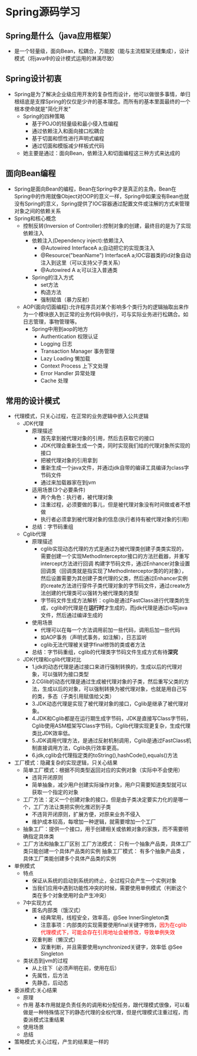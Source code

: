 # Spring源码学习
##  Spring是什么（java应用框架）
*   是一个轻量级，面向Bean，松耦合，万能胶（能与主流框架无缝集成），设计模式（将java中的设计模式运用的淋漓尽致）
##  Spring设计初衷
*   Spring是为了解决企业级应用开发的复杂性而设计，他可以做很多事情，单归根结底是支撑Spring的仅仅是少许的基本理念。而所有的基本里面最终的一个根本使命就是"简化开发"
    *   Spring的四种策略
        *   基于POJO的轻量级和最小侵入性编程
        *   通过依赖注入和面向接口松耦合
        *   基于切面和惯性进行声明式编程
        *   通过切面和模版减少样板式代码
    *   她主要是通过：面向Bean，依赖注入和切面编程这三种方式来达成的
##   面向Bean编程
*   Spring是面向Bean的编程，Bean在Spring中才是真正的主角，Bean在Spring中的作用就像Object对OOP的意义一样，Spring中如果没有Bean也就没有Spring的意义，Spring提供了IOC容器通过配置文件或注解的方式来管理对象之间的依赖关系
*   Spring和核心概念
    *   控制反转(Inversion of Controller):控制对象的创建，最终目的是为了实现依赖注入
        *   依赖注入(Dependency inject):依赖注入
            *   @Autowired InterfaceA a;自动把它的实现类注入
            *   @Resource("beanName") InterfaceA a;IOC容器类的id对象自动注入到这里（可以支持父子类关系）
            *   @Autowired A a;可以注入普通类
        *   Spring的注入方式
            *   set方法
            *   构造方法
            *   强制赋值（暴力反射）
    *   AOP(面向切面编程):允许程序员对某个影响多个类行为的逻辑抽取出来作为一个模块嵌入到正常的业务代码中执行，可与实际业务进行松耦合。如日志管理，事物管理等。
        *   Spring中用到aop的地方
            *   Authentication 权限认证
            *   Logging 日志
            *   Transaction Manager 事务管理
            *   Lazy Loading 懒加载
            *   Context Process 上下文处理
            *   Error Handler 异常处理
            *   Cache 处理
##   常用的设计模式
*   代理模式，只关心过程，在正常的业务逻辑中嵌入公共逻辑
    *   JDK代理
        *   原理描述
            *   首先拿到被代理对象的引用，然后去获取它的接口
            *   JDK代理会重新生成一个类，同时实现我们给的代理对象所实现的接口
            *   把被代理对象的引用拿到
            *   重新生成一个java文件，并通过jdk自带的编译工具编译为class字节码文件
            *   通过来加载器家在到jvm
        *   适用场景(3个必要条件)
            *   两个角色：执行者，被代理对象
            *   注重过程，必须要做的事儿，但是被代理对象没有时间做或者不想做
            *   执行者必须拿到被代理对象的信息(执行者持有被代理对象的引用)
        *   总结：字节码重组
    *   Cglib代理
        *   原理描述
            *   cglib实现动态代理的方式是通过为被代理类创建子类类实现的，需要创建一个实现MethodInterceptor接口的方法拦截器，并重写intercept方法进行回调
                构建字节码文件，通过Enhancer对象设置回调类（回调类就是指实现了MethodInterceptor类的的对象），然后设置需要为其创建子类代理的父类，然后通过Enhancer实例的create方法进行穿件子类代理对象的字节码文件，通过create方法创建的代理类可以强转为被代理类的类型
            *   字节码文件生成方法解析：cglib是通过FastClass进行代理类的生成，cglib的代理是在**运行时**才生成的，而jdk代理是通过io写java文件，然后通过编译生成的
        *   使用场景
            *   代理可以在每一个方法调用前加一些代码，调用后加一些代码
            *   如AOP事务（声明式事务，如注解），日志监听
            *   cglib无法代理被关键字final修饰的类或者方法
        *   总结：字节码重组，cglib的代理类字节码文件生成方式有待**深究**
    *   JDK代理和cglib代理对比
        *   1.jdk的动态代理是通过接口来进行强制转换的，生成以后的代理对象，可以强转为接口类型
        *   2.CGlib的动态代理是通过生成被代理对象的子类，然后重写父类的方法，生成以后的对象，可以强制转换为被代理对象，也就是用自己写的类，多态（子类引用赋值给父类）
        *   3.JDK动态代理是实现了被代理对象的接口，Cglib是继承了被代理对象。
        *   4.JDK和Cglib都是在运行期生成字节码，JDK是直接写Class字节码，Cglib使用ASM框架写Class字节码，Cglib代理实现更复杂，生成代理类比JDK效率低。
        *   5.JDK调用代理方法，是通过反射机制调用，Cglib是通过FastClass机制直接调用方法，Cglib执行效率更高。
        *   6.jdk,cglib会代理指定类的toString(),hashCode(),equals()方法
*   工厂模式：隐藏复杂的实现逻辑，只关心结果
    *   简单工厂模式：根据不同类型返回对应的实例对象（实际中不会使用）
        +   违背开闭原则
        +   简单抽象，减少用户创建实际操作对象，用户只需要知道类型就可以获取一个指定的对象
    *   工厂方法：定义一个创建对象的接口，但是由子类决定要实力化的是哪一个，工厂方法让类把实例化推迟到子类
        +   不违背开闭原则，扩展方便，对原来业务不侵入
        +   维护成本较高，每增加一种逻辑，就需要增加一个工厂
    *   抽象工厂：提供一个接口，用于创建相关或依赖对象的家族，而不需要明确指定具体类
    *   工厂方法和抽象工厂区别
        工厂方法模式： 只有一个抽象产品类，具体工厂类只能创建一个具体产品类的实例 
        抽象工厂模式： 有多个抽象产品类 ，具体工厂类能创建多个具体产品类的实例
*   单例模式
    *   特点
        *   保证从系统的启动到系统的终止，全过程只会产生一个实例对象
        *   当我们应用中遇到功能性冲突的时候，需要使用单例模式（判断这个类在多个对象使用时会产生冲突）
    *   7中实现方式
        *   匿名内部类（饿汉式）
            *   经典常用，线程安全，效率高，@See InnerSingleton类
            *   注意事项：内部类的实现需要使用final关键字修饰，<font color ="red">因为在cglib代理模式下，可能会存在引用地址会被修改，导致单例失效</font>
        *   双重判断（懒汉式）
            *   双重判断，并且需要使用synchronized关键字，效率低 @See Singleton
    *   类状态到jvm的过程
        +   从上往下（必须声明在前，使用在后）
        +   先属性，后方法
        +   先静态，后动态
*   委派模式:关心结果
    +   原理
    +   作用
        基本作用就是负责任务的调用和分配任务，跟代理模式很像，可以看做是一种特殊情况下的静态代理的全权代理，但是代理模式注重过程，而委派模式注重结果
    +   使用场景
    +   总结
*   策略模式:关心过程，产生的结果是一样的
*   
        
